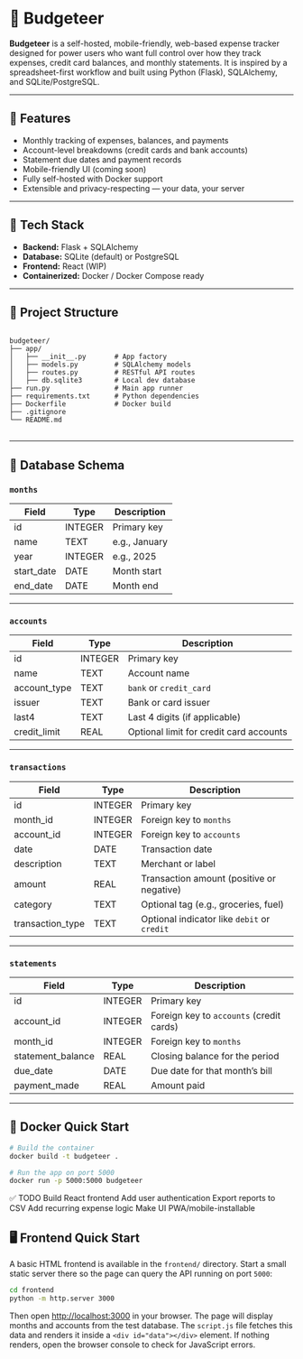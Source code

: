 # 💸 Budgeteer

**Budgeteer** is a self-hosted, mobile-friendly, web-based expense tracker designed for power users who want full control over how they track expenses, credit card balances, and monthly statements. It is inspired by a spreadsheet-first workflow and built using Python (Flask), SQLAlchemy, and SQLite/PostgreSQL.

---

## 🚀 Features

- Monthly tracking of expenses, balances, and payments
- Account-level breakdowns (credit cards and bank accounts)
- Statement due dates and payment records
- Mobile-friendly UI (coming soon)
- Fully self-hosted with Docker support
- Extensible and privacy-respecting — your data, your server

---

## 🧱 Tech Stack

- **Backend:** Flask + SQLAlchemy
- **Database:** SQLite (default) or PostgreSQL
- **Frontend:** React (WIP)
- **Containerized:** Docker / Docker Compose ready

---

## 📂 Project Structure
<pre><code>
budgeteer/
├── app/
│   ├── __init__.py       # App factory
│   ├── models.py         # SQLAlchemy models
│   ├── routes.py         # RESTful API routes
│   ├── db.sqlite3        # Local dev database
├── run.py                # Main app runner
├── requirements.txt      # Python dependencies
├── Dockerfile            # Docker build
├── .gitignore
└── README.md
</code> </pre>
---

## 🧮 Database Schema

### `months`
| Field        | Type    | Description               |
|--------------|---------|---------------------------|
| id           | INTEGER | Primary key               |
| name         | TEXT    | e.g., January             |
| year         | INTEGER | e.g., 2025                |
| start_date   | DATE    | Month start               |
| end_date     | DATE    | Month end                 |

---

### `accounts`
| Field        | Type    | Description                              |
|--------------|---------|------------------------------------------|
| id           | INTEGER | Primary key                              |
| name         | TEXT    | Account name                             |
| account_type | TEXT    | `bank` or `credit_card`                  |
| issuer       | TEXT    | Bank or card issuer                      |
| last4        | TEXT    | Last 4 digits (if applicable)            |
| credit_limit | REAL    | Optional limit for credit card accounts  |

---

### `transactions`
| Field            | Type    | Description                                          |
|------------------|---------|------------------------------------------------------|
| id               | INTEGER | Primary key                                          |
| month_id         | INTEGER | Foreign key to `months`                              |
| account_id       | INTEGER | Foreign key to `accounts`                            |
| date             | DATE    | Transaction date                                     |
| description      | TEXT    | Merchant or label                                    |
| amount           | REAL    | Transaction amount (positive or negative)            |
| category         | TEXT    | Optional tag (e.g., groceries, fuel)                 |
| transaction_type | TEXT    | Optional indicator like `debit` or `credit`          |

---

### `statements`
| Field             | Type    | Description                               |
|-------------------|---------|-------------------------------------------|
| id                | INTEGER | Primary key                               |
| account_id        | INTEGER | Foreign key to `accounts` (credit cards)  |
| month_id          | INTEGER | Foreign key to `months`                   |
| statement_balance | REAL    | Closing balance for the period            |
| due_date          | DATE    | Due date for that month’s bill            |
| payment_made      | REAL    | Amount paid                               |

---

## 🐳 Docker Quick Start

```bash
# Build the container
docker build -t budgeteer .

# Run the app on port 5000
docker run -p 5000:5000 budgeteer
```

✅ TODO
 Build React frontend
 Add user authentication
 Export reports to CSV
 Add recurring expense logic
 Make UI PWA/mobile-installable

## 🖥 Frontend Quick Start

A basic HTML frontend is available in the `frontend/` directory. Start a small
static server there so the page can query the API running on port `5000`:

```bash
cd frontend
python -m http.server 3000
```

Then open <http://localhost:3000> in your browser. The page will display months
and accounts from the test database. The `script.js` file fetches this data and
renders it inside a `<div id="data"></div>` element. If nothing renders, open the
browser console to check for JavaScript errors.
